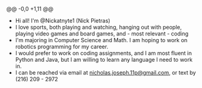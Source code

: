 @@ -0,0 +1,11 @@
- Hi all! I'm @Nickatnyte1 (Nick Pietras)
- I love sports, both playing and watching, hanging out with people, playing video games and board games, and - most relevant - coding
- I'm majoring in Computer Science and Math. I am hoping to work on robotics programming for my career.
- I would prefer to work on coding assignments, and I am most fluent in Python and Java, but I am willing to learn any language I need to work in.
- I can be reached via email at nicholas.joseph.11p@gmail.com, or text by (216) 209 - 2972

<!---
Nickatnyte1/Nickatnyte1 is a ✨ special ✨ repository because its `README.md` (this file) appears on your GitHub profile.
You can click the Preview link to take a look at your changes.
--->
